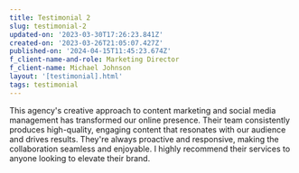 ```yaml
---
title: Testimonial 2
slug: testimonial-2
updated-on: '2023-03-30T17:26:23.841Z'
created-on: '2023-03-26T21:05:07.427Z'
published-on: '2024-04-15T11:45:23.674Z'
f_client-name-and-role: Marketing Director
f_client-name: Michael Johnson
layout: '[testimonial].html'
tags: testimonial
---
```


This agency's creative approach to content marketing and social media management has transformed our online presence. Their team consistently produces high-quality, engaging content that resonates with our audience and drives results. They're always proactive and responsive, making the collaboration seamless and enjoyable. I highly recommend their services to anyone looking to elevate their brand.
